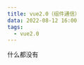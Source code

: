 ```yaml
---
title: vue2.0（组件通信）
data: 2022-08-12 16:00
tags:
  - vue2.0
---
```


什么都没有

<!-- more -->





<!-- more -->
